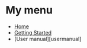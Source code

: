# My menu
* [Home][home]
* [Getting Started][techdocs]
* [User manual][usermanual]

[home]: https://github.com/Black-Horizon-Studios/Emerald-AI/wiki
[techdocs]: https://github.com/Black-Horizon-Studios/Emerald-AI/wiki/Getting-Started
